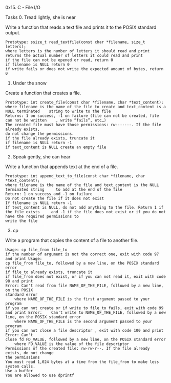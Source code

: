 0x15. C - File I/O

Tasks
0. Tread lightly, she is near

Write a function that reads a text file and prints it to the POSIX standard output.

    Prototype: ssize_t read_textfile(const char *filename, size_t letters);
    where letters is the number of letters it should read and print
    returns the actual number of letters it could read and print
    if the file can not be opened or read, return 0
    if filename is NULL return 0
    if write fails or does not write the expected amount of bytes, return 0



1. Under the snow

Create a function that creates a file.

    Prototype: int create_file(const char *filename, char *text_content);
    where filename is the name of the file to create and text_content is a NULL terminated    string to write to the file
    Returns: 1 on success, -1 on failure (file can not be created, file can not be written    , write “fails”, etc…)
    The created file must have those permissions: rw-------. If the file already exists, 
    do not change the permissions.
    if the file already exists, truncate it
    if filename is NULL return -1
    if text_content is NULL create an empty file



2. Speak gently, she can hear

Write a function that appends text at the end of a file.

    Prototype: int append_text_to_file(const char *filename, char *text_content);
    where filename is the name of the file and text_content is the NULL terminated string     to add at the end of the file
    Return: 1 on success and -1 on failure
    Do not create the file if it does not exist
    If filename is NULL return -1
    If text_content is NULL, do not add anything to the file. Return 1 if the file exists     and -1 if the file does not exist or if you do not have the required permissions to 
    write the file




3. cp

Write a program that copies the content of a file to another file.

    Usage: cp file_from file_to
    if the number of argument is not the correct one, exit with code 97 and print Usage: 
    cp file_from file_to, followed by a new line, on the POSIX standard error
    if file_to already exists, truncate it
    if file_from does not exist, or if you can not read it, exit with code 98 and print 
    Error: Can't read from file NAME_OF_THE_FILE, followed by a new line, on the POSIX 
    standard error
        where NAME_OF_THE_FILE is the first argument passed to your program
    if you can not create or if write to file_to fails, exit with code 99 and print Error:    Can't write to NAME_OF_THE_FILE, followed by a new line, on the POSIX standard error
        where NAME_OF_THE_FILE is the second argument passed to your program
    if you can not close a file descriptor , exit with code 100 and print Error: Can't 
    close fd FD_VALUE, followed by a new line, on the POSIX standard error
        where FD_VALUE is the value of the file descriptor
    Permissions of the created file: rw-rw-r--. If the file already exists, do not change
    the permissions
    You must read 1,024 bytes at a time from the file_from to make less system calls. 
    Use a buffer
    You are allowed to use dprintf

